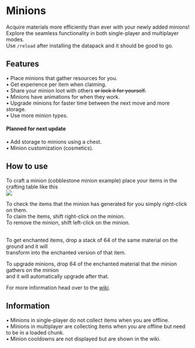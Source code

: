 # Minions

Acquire materials more efficiently than ever with your newly added minions!<br>
Explore the seamless functionality in both single-player and multiplayer modes.<br>
Use `/reload` after installing the datapack and it should be good to go.

## Features
• Place minions that gather resources for you.<br>
• Get experience per item when claiming.<br>
• Share your minion loot with others ~~or lock it for yourself.~~<br>
• Minions have animations for when they work.<br>
• Upgrade minions for faster time between the next move and more storage.<br>
• Use more minion types.<br>

#### Planned for next update
• Add storage to minions using a chest.<br>
• Minion customization (cosmetics).


## How to use

To craft a minion (cobblestone minion example) place your items in the crafting table like this<br>
<img src="https://cdn.discordapp.com/attachments/715097935444049920/1187475348229718046/image.png?ex=65970599&is=65849099&hm=f8f3f7d71382891cd0b4ec6725f7ae84aebfe9d0a045434854006bbfda15101a&"><br>

To check the items that the minion has generated for you simply right-click on them.<br>
To claim the items, shift right-click on the minion.<br>
To remove the minion, shift left-click on the minion.<br><br>

To get enchanted items, drop a stack of 64 of the same material on the ground and it will<br>
transform into the enchanted version of that item.<br>

To upgrade minions, drop 64 of the enchanted material that the minion gathers on the minion<br>
and it will automatically upgrade after that.<br>

For more information head over to the [wiki](https://github.com/Vanderflys/minions/wiki).

## Information
• Minions in single-player do not collect items when you are offline.<br>
• Minions in multiplayer are collecting items when you are offline but need to be in a loaded chunk.<br>
• Minion cooldowns are not displayed but are shown in the wiki.
 
